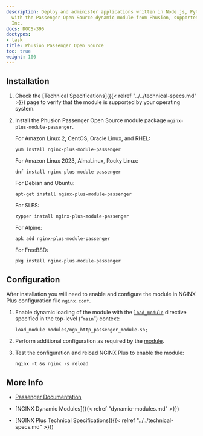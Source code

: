 ```yaml
---
description: Deploy and administer applications written in Node.js, Python, and Ruby
  with the Passenger Open Source dynamic module from Phusion, supported by NGINX,
  Inc.
docs: DOCS-396
doctypes:
- task
title: Phusion Passenger Open Source
toc: true
weight: 100
---
```



<span id="install"></span>
## Installation

1. Check the [Technical Specifications]({{< relref "../../technical-specs.md" >}}) page to verify that the module is supported by your operating system.

2. Install the Phusion Passenger Open Source module package `nginx-plus-module-passenger`.

   For Amazon Linux 2, CentOS, Oracle Linux, and RHEL:
  
   ```shell
   yum install nginx-plus-module-passenger
   ```

   For Amazon Linux 2023, AlmaLinux, Rocky Linux:

   ```shell
   dnf install nginx-plus-module-passenger
   ```

   For Debian and Ubuntu:
  
   ```shell
   apt-get install nginx-plus-module-passenger
   ```

   For SLES:
 
   ```shell
   zypper install nginx-plus-module-passenger
   ```

   For Alpine:

   ```shell
   apk add nginx-plus-module-passenger
   ```

   For FreeBSD:

   ```shell
   pkg install nginx-plus-module-passenger
   ```


<span id="configure"></span>

## Configuration

After installation you will need to enable and configure the module in NGINX Plus configuration file `nginx.conf`.

1. Enable dynamic loading of the module with the [`load_module`](https://nginx.org/en/docs/ngx_core_module.html#load_module) directive specified in the top-level (“`main`”) context:

   ```nginx
   load_module modules/ngx_http_passenger_module.so;
   ```

2. Perform additional configuration as required by the [module](https://www.phusionpassenger.com/library/install/nginx/).

3. Test the configuration and reload NGINX Plus to enable the module:

   ```shell
   nginx -t && nginx -s reload
   ```


<span id="info"></span>
## More Info

- [Passenger Documentation](https://www.phusionpassenger.com/library/install/nginx/)

- [NGINX Dynamic Modules]({{< relref "dynamic-modules.md" >}})

- [NGINX Plus Technical Specifications]({{< relref "../../technical-specs.md" >}})

